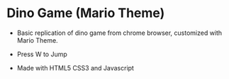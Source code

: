 # Dino Game (Mario Theme)

- Basic replication of dino game from chrome browser, customized with Mario Theme.

- Press W to Jump

- Made with HTML5 CSS3 and Javascript